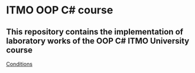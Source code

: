 # ITMO OOP C# course

## This repository contains the implementation of laboratory works of the OOP C# ITMO University course  

[Conditions](https://ronimizy.notion.site/Labs-ebf31349fa0a4c0d9328b198cfebed4e)
